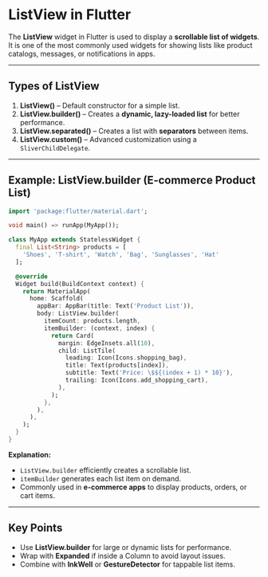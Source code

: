 # ListView in Flutter

The **ListView** widget in Flutter is used to display a **scrollable list of widgets**. It is one of the most commonly used widgets for showing lists like product catalogs, messages, or notifications in apps.

---

## Types of ListView

1. **ListView()** – Default constructor for a simple list.
2. **ListView.builder()** – Creates a **dynamic, lazy-loaded list** for better performance.
3. **ListView.separated()** – Creates a list with **separators** between items.
4. **ListView.custom()** – Advanced customization using a `SliverChildDelegate`.

---

## Example: ListView.builder (E-commerce Product List)

```dart
import 'package:flutter/material.dart';

void main() => runApp(MyApp());

class MyApp extends StatelessWidget {
  final List<String> products = [
    'Shoes', 'T-shirt', 'Watch', 'Bag', 'Sunglasses', 'Hat'
  ];

  @override
  Widget build(BuildContext context) {
    return MaterialApp(
      home: Scaffold(
        appBar: AppBar(title: Text('Product List')),
        body: ListView.builder(
          itemCount: products.length,
          itemBuilder: (context, index) {
            return Card(
              margin: EdgeInsets.all(10),
              child: ListTile(
                leading: Icon(Icons.shopping_bag),
                title: Text(products[index]),
                subtitle: Text('Price: \$${(index + 1) * 10}'),
                trailing: Icon(Icons.add_shopping_cart),
              ),
            );
          },
        ),
      ),
    );
  }
}
````

**Explanation:**

* `ListView.builder` efficiently creates a scrollable list.
* `itemBuilder` generates each list item on demand.
* Commonly used in **e-commerce apps** to display products, orders, or cart items.

---

## Key Points

* Use **ListView.builder** for large or dynamic lists for performance.
* Wrap with **Expanded** if inside a Column to avoid layout issues.
* Combine with **InkWell** or **GestureDetector** for tappable list items.
